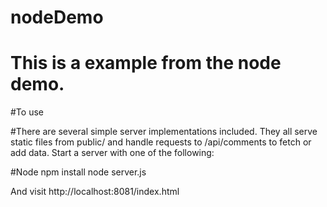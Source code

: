 # nodeDemo

# This is a example from the node demo.

#To use

#There are several simple server implementations included. They all serve static files from public/ and handle requests to /api/comments to fetch or add data. Start a server with one of the following:

#Node
npm install
node server.js


And visit http://localhost:8081/index.html